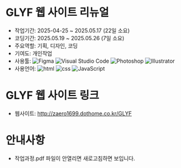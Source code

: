 # GLYF 웹 사이트 리뉴얼
* 작업기간: 2025-04-25 ~ 2025.05.17 (22일 소요)
* 코딩기간: 2025.05.19 ~ 2025.05.26 (7일 소요)
* 주요역할: 기획, 디자인, 코딩
* 기여도: 개인작업
* 사용툴: ![Figma](https://github.com/user-attachments/assets/67394921-4b2e-4896-a94e-c3755396fe90) ![Visual Studio Code](https://github.com/user-attachments/assets/b8a57bc3-3529-4729-8782-6291feaae204) ![Photoshop](https://github.com/user-attachments/assets/2746db4e-38fb-43cd-87f9-2ca47e801e5f) ![Illustrator](https://github.com/user-attachments/assets/234addbe-17ab-48ce-b1ac-69bbf0db9f0b)
* 사용언어: ![html](https://github.com/user-attachments/assets/33812e56-e55d-4081-946b-5e6646007ee8) ![css](https://github.com/user-attachments/assets/df4a8b6c-f552-4247-825a-619af7bf9e6a) ![JavaScript](https://github.com/user-attachments/assets/7dda600a-690b-4437-806f-7a10192d3632)

# GLYF 웹 사이트 링크
* 웹사이트: http://zaero1699.dothome.co.kr/GLYF

# 안내사항
* 작업과정.pdf 파일이 안열리면 새로고침하면 보입니다.
